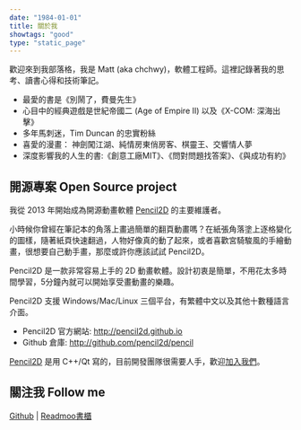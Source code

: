 ```yaml
---
date: "1984-01-01"
title: 關於我
showtags: "good"
type: "static_page"
---
```


歡迎來到我部落格，我是 Matt (aka chchwy)，軟體工程師。這裡記錄著我的思考、讀書心得和技術筆記。

- 最愛的書是《別鬧了，費曼先生》
- 心目中的經典遊戲是世紀帝國二 (Age of Empire II) 以及《X-COM: 深海出擊》
- 多年馬刺迷，Tim Duncan 的忠實粉絲
- 喜愛的漫畫： 神劍闖江湖、純情房東俏房客、棋靈王、交響情人夢
- 深度影響我的人生的書:《創意工廠MIT》、《問對問題找答案》、《與成功有約》

## 開源專案 Open Source project 

我從 2013 年開始成為開源動畫軟體 [Pencil2D][0] 的主要維護者。

小時候你曾經在筆記本的角落上畫過簡單的翻頁動畫嗎？在紙張角落塗上逐格變化的圖樣，隨著紙頁快速翻過，人物好像真的動了起來，或者喜歡宮騎駿風的手繪動畫，很想要自己動手畫，那麼或許你應該試試 Pencil2D。

Pencil2D 是一款非常容易上手的 2D 動畫軟體。設計初衷是簡單，不用花太多時間學習，5分鐘內就可以開始享受畫動畫的樂趣。

Pencil2D 支援 Windows/Mac/Linux 三個平台，有繁體中文以及其他十數種語言介面。

- Pencil2D 官方網站: <http://pencil2d.github.io>
- Github 倉庫: <http://github.com/pencil2d/pencil>

[Pencil2D][0] 是用 C++/Qt 寫的，目前開發團隊很需要人手，歡迎[加入我們][1]。

[0]: http://pencil2d.github.io "Pencil2D"
[1]: http://github.com/pencil2d/pencil "Pencil2D development"

## 關注我 Follow me 

[Github](http://github.com/chchwy) | [Readmoo書櫃](https://share.readmoo.com/mooer/lljhmaqnn/bookshelf/chchwy/total)




